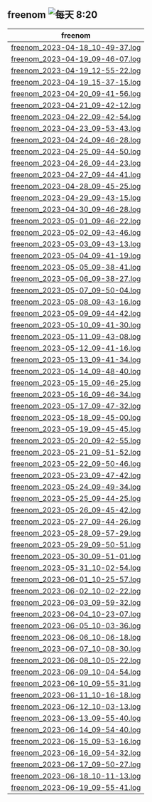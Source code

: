 ## freenom ![每天 8:20](https://img.shields.io/badge/每天-8:20-brightgreen?style=flat-square) 

| freenom |
| :----: |
| [freenom_2023-04-18_10-49-37.log](./freenom_2023-04-18_10-49-37.log) |
| [freenom_2023-04-19_09-46-07.log](./freenom_2023-04-19_09-46-07.log) |
| [freenom_2023-04-19_12-55-22.log](./freenom_2023-04-19_12-55-22.log) |
| [freenom_2023-04-19_15-37-15.log](./freenom_2023-04-19_15-37-15.log) |
| [freenom_2023-04-20_09-41-56.log](./freenom_2023-04-20_09-41-56.log) |
| [freenom_2023-04-21_09-42-12.log](./freenom_2023-04-21_09-42-12.log) |
| [freenom_2023-04-22_09-42-54.log](./freenom_2023-04-22_09-42-54.log) |
| [freenom_2023-04-23_09-53-43.log](./freenom_2023-04-23_09-53-43.log) |
| [freenom_2023-04-24_09-46-28.log](./freenom_2023-04-24_09-46-28.log) |
| [freenom_2023-04-25_09-44-50.log](./freenom_2023-04-25_09-44-50.log) |
| [freenom_2023-04-26_09-44-23.log](./freenom_2023-04-26_09-44-23.log) |
| [freenom_2023-04-27_09-44-41.log](./freenom_2023-04-27_09-44-41.log) |
| [freenom_2023-04-28_09-45-25.log](./freenom_2023-04-28_09-45-25.log) |
| [freenom_2023-04-29_09-43-15.log](./freenom_2023-04-29_09-43-15.log) |
| [freenom_2023-04-30_09-46-28.log](./freenom_2023-04-30_09-46-28.log) |
| [freenom_2023-05-01_09-46-22.log](./freenom_2023-05-01_09-46-22.log) |
| [freenom_2023-05-02_09-43-46.log](./freenom_2023-05-02_09-43-46.log) |
| [freenom_2023-05-03_09-43-13.log](./freenom_2023-05-03_09-43-13.log) |
| [freenom_2023-05-04_09-41-19.log](./freenom_2023-05-04_09-41-19.log) |
| [freenom_2023-05-05_09-38-41.log](./freenom_2023-05-05_09-38-41.log) |
| [freenom_2023-05-06_09-38-27.log](./freenom_2023-05-06_09-38-27.log) |
| [freenom_2023-05-07_09-50-04.log](./freenom_2023-05-07_09-50-04.log) |
| [freenom_2023-05-08_09-43-16.log](./freenom_2023-05-08_09-43-16.log) |
| [freenom_2023-05-09_09-44-42.log](./freenom_2023-05-09_09-44-42.log) |
| [freenom_2023-05-10_09-41-30.log](./freenom_2023-05-10_09-41-30.log) |
| [freenom_2023-05-11_09-43-08.log](./freenom_2023-05-11_09-43-08.log) |
| [freenom_2023-05-12_09-41-16.log](./freenom_2023-05-12_09-41-16.log) |
| [freenom_2023-05-13_09-41-34.log](./freenom_2023-05-13_09-41-34.log) |
| [freenom_2023-05-14_09-48-40.log](./freenom_2023-05-14_09-48-40.log) |
| [freenom_2023-05-15_09-46-25.log](./freenom_2023-05-15_09-46-25.log) |
| [freenom_2023-05-16_09-46-34.log](./freenom_2023-05-16_09-46-34.log) |
| [freenom_2023-05-17_09-47-32.log](./freenom_2023-05-17_09-47-32.log) |
| [freenom_2023-05-18_09-45-00.log](./freenom_2023-05-18_09-45-00.log) |
| [freenom_2023-05-19_09-45-45.log](./freenom_2023-05-19_09-45-45.log) |
| [freenom_2023-05-20_09-42-55.log](./freenom_2023-05-20_09-42-55.log) |
| [freenom_2023-05-21_09-51-52.log](./freenom_2023-05-21_09-51-52.log) |
| [freenom_2023-05-22_09-50-46.log](./freenom_2023-05-22_09-50-46.log) |
| [freenom_2023-05-23_09-47-42.log](./freenom_2023-05-23_09-47-42.log) |
| [freenom_2023-05-24_09-49-34.log](./freenom_2023-05-24_09-49-34.log) |
| [freenom_2023-05-25_09-44-25.log](./freenom_2023-05-25_09-44-25.log) |
| [freenom_2023-05-26_09-45-42.log](./freenom_2023-05-26_09-45-42.log) |
| [freenom_2023-05-27_09-44-26.log](./freenom_2023-05-27_09-44-26.log) |
| [freenom_2023-05-28_09-57-29.log](./freenom_2023-05-28_09-57-29.log) |
| [freenom_2023-05-29_09-50-51.log](./freenom_2023-05-29_09-50-51.log) |
| [freenom_2023-05-30_09-51-01.log](./freenom_2023-05-30_09-51-01.log) |
| [freenom_2023-05-31_10-02-54.log](./freenom_2023-05-31_10-02-54.log) |
| [freenom_2023-06-01_10-25-57.log](./freenom_2023-06-01_10-25-57.log) |
| [freenom_2023-06-02_10-02-22.log](./freenom_2023-06-02_10-02-22.log) |
| [freenom_2023-06-03_09-59-32.log](./freenom_2023-06-03_09-59-32.log) |
| [freenom_2023-06-04_10-23-07.log](./freenom_2023-06-04_10-23-07.log) |
| [freenom_2023-06-05_10-03-36.log](./freenom_2023-06-05_10-03-36.log) |
| [freenom_2023-06-06_10-06-18.log](./freenom_2023-06-06_10-06-18.log) |
| [freenom_2023-06-07_10-08-30.log](./freenom_2023-06-07_10-08-30.log) |
| [freenom_2023-06-08_10-05-22.log](./freenom_2023-06-08_10-05-22.log) |
| [freenom_2023-06-09_10-04-54.log](./freenom_2023-06-09_10-04-54.log) |
| [freenom_2023-06-10_09-55-31.log](./freenom_2023-06-10_09-55-31.log) |
| [freenom_2023-06-11_10-16-18.log](./freenom_2023-06-11_10-16-18.log) |
| [freenom_2023-06-12_10-03-13.log](./freenom_2023-06-12_10-03-13.log) |
| [freenom_2023-06-13_09-55-40.log](./freenom_2023-06-13_09-55-40.log) |
| [freenom_2023-06-14_09-54-40.log](./freenom_2023-06-14_09-54-40.log) |
| [freenom_2023-06-15_09-53-16.log](./freenom_2023-06-15_09-53-16.log) |
| [freenom_2023-06-16_09-54-32.log](./freenom_2023-06-16_09-54-32.log) |
| [freenom_2023-06-17_09-50-27.log](./freenom_2023-06-17_09-50-27.log) |
| [freenom_2023-06-18_10-11-13.log](./freenom_2023-06-18_10-11-13.log) |
| [freenom_2023-06-19_09-55-41.log](./freenom_2023-06-19_09-55-41.log) |
